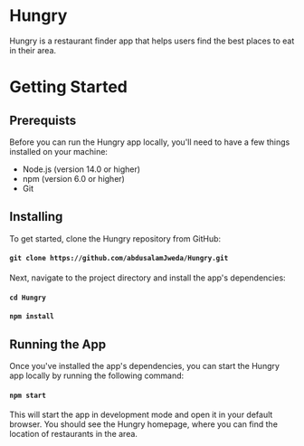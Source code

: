 
# Hungry
Hungry is a restaurant finder app that helps users find the best places to eat in their area.

# Getting Started

## Prerequists
Before you can run the Hungry app locally, you'll need to have a few things installed on your machine:

- Node.js (version 14.0 or higher)
- npm (version 6.0 or higher)
- Git

## Installing
To get started, clone the Hungry repository from GitHub:

#### `git clone https://github.com/abdusalamJweda/Hungry.git`
Next, navigate to the project directory and install the app's dependencies:

#### `cd Hungry`
#### `npm install`
## Running the App
Once you've installed the app's dependencies, you can start the Hungry app locally by running the following command:

#### `npm start`
This will start the app in development mode and open it in your default browser. You should see the Hungry homepage, where you can find the location of restaurants in the area.
